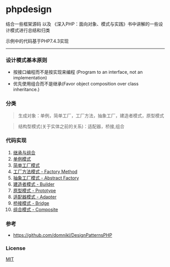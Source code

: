 # phpdesign

结合一些框架源码 以及 《深入PHP：面向对象、模式与实践》书中讲解的一些设计模式进行总结和归类

示例中的代码基于PHP7.4.3实现

---
### 设计模式基本原则

- 按接口编程而不是按实现来编程 (Program to an interface, not an implementation)
- 优先使用组合而不是继承(Favor object composition over class inheritance.)

### 分类 

>生成对象：单例，简单工厂，工厂方法，抽象工厂，建造者模式，原型模式

>结构型模式(关于实体之前的关系)：适配器，桥接,组合

### 代码实现

1. [继承与组合](./组合与继承/README.md)
2. [单例模式](./单例模式/index1.php)
3. [简单工厂模式](./简单工厂模式/README.md)
4. [工厂方法模式 - Factory Method](./工厂方法模式/index1.php)
5. [抽象工厂模式 - Abstract Factory](./抽象工厂模式/index1.php)
6. [建造者模式 - Builder](./建造者模式/index1.php)
7. [原型模式 - Prototype](./原型模式/index1.php)
8. [适配器模式 - Adapter](./适配器模式/index1.php)
9. [桥接模式 - Bridge](./桥接模式/index1.php)
10. [组合模式 - Composite](./组合模式/index1.php)



### 参考
- https://github.com/domnikl/DesignPatternsPHP

### License
[MIT](https://github.com/scauxiaoxu/phpdesign/blob/main/LICENSE)
